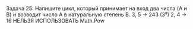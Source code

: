 Задача 25: Напишите цикл, который принимает на вход два числа (A и B) 
и возводит число A в натуральную степень B.
3, 5 -> 243 (3⁵)
2, 4 -> 16
НЕЛЬЗЯ ИСПОЛЬЗОВАТЬ Math.Pow